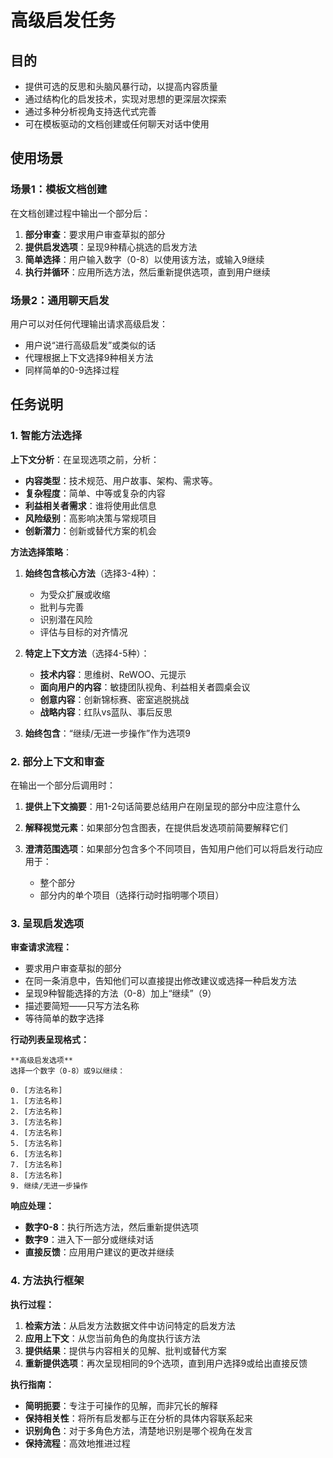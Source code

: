 <!-- 由 BMAD™ Core 驱动 -->

# 高级启发任务

## 目的

-   提供可选的反思和头脑风暴行动，以提高内容质量
-   通过结构化的启发技术，实现对思想的更深层次探索
-   通过多种分析视角支持迭代式完善
-   可在模板驱动的文档创建或任何聊天对话中使用

## 使用场景

### 场景1：模板文档创建

在文档创建过程中输出一个部分后：

1.  **部分审查**：要求用户审查草拟的部分
2.  **提供启发选项**：呈现9种精心挑选的启发方法
3.  **简单选择**：用户输入数字（0-8）以使用该方法，或输入9继续
4.  **执行并循环**：应用所选方法，然后重新提供选项，直到用户继续

### 场景2：通用聊天启发

用户可以对任何代理输出请求高级启发：

-   用户说“进行高级启发”或类似的话
-   代理根据上下文选择9种相关方法
-   同样简单的0-9选择过程

## 任务说明

### 1. 智能方法选择

**上下文分析**：在呈现选项之前，分析：

-   **内容类型**：技术规范、用户故事、架构、需求等。
-   **复杂程度**：简单、中等或复杂的内容
-   **利益相关者需求**：谁将使用此信息
-   **风险级别**：高影响决策与常规项目
-   **创新潜力**：创新或替代方案的机会

**方法选择策略**：

1.  **始终包含核心方法**（选择3-4种）：
    -   为受众扩展或收缩
    -   批判与完善
    -   识别潜在风险
    -   评估与目标的对齐情况

2.  **特定上下文方法**（选择4-5种）：
    -   **技术内容**：思维树、ReWOO、元提示
    -   **面向用户的内容**：敏捷团队视角、利益相关者圆桌会议
    -   **创意内容**：创新锦标赛、密室逃脱挑战
    -   **战略内容**：红队vs蓝队、事后反思

3.  **始终包含**：“继续/无进一步操作”作为选项9

### 2. 部分上下文和审查

在输出一个部分后调用时：

1.  **提供上下文摘要**：用1-2句话简要总结用户在刚呈现的部分中应注意什么

2.  **解释视觉元素**：如果部分包含图表，在提供启发选项前简要解释它们

3.  **澄清范围选项**：如果部分包含多个不同项目，告知用户他们可以将启发行动应用于：
    -   整个部分
    -   部分内的单个项目（选择行动时指明哪个项目）

### 3. 呈现启发选项

**审查请求流程：**

-   要求用户审查草拟的部分
-   在同一条消息中，告知他们可以直接提出修改建议或选择一种启发方法
-   呈现9种智能选择的方法（0-8）加上“继续”（9）
-   描述要简短——只写方法名称
-   等待简单的数字选择

**行动列表呈现格式：**

```text
**高级启发选项**
选择一个数字（0-8）或9以继续：

0. [方法名称]
1. [方法名称]
2. [方法名称]
3. [方法名称]
4. [方法名称]
5. [方法名称]
6. [方法名称]
7. [方法名称]
8. [方法名称]
9. 继续/无进一步操作
```

**响应处理：**

-   **数字0-8**：执行所选方法，然后重新提供选项
-   **数字9**：进入下一部分或继续对话
-   **直接反馈**：应用用户建议的更改并继续

### 4. 方法执行框架

**执行过程：**

1.  **检索方法**：从启发方法数据文件中访问特定的启发方法
2.  **应用上下文**：从您当前角色的角度执行该方法
3.  **提供结果**：提供与内容相关的见解、批判或替代方案
4.  **重新提供选项**：再次呈现相同的9个选项，直到用户选择9或给出直接反馈

**执行指南：**

-   **简明扼要**：专注于可操作的见解，而非冗长的解释
-   **保持相关性**：将所有启发都与正在分析的具体内容联系起来
-   **识别角色**：对于多角色方法，清楚地识别是哪个视角在发言
-   **保持流程**：高效地推进过程
